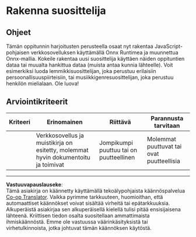 <!--
CO_OP_TRANSLATOR_METADATA:
{
  "original_hash": "799ed651e2af0a7cad17c6268db11578",
  "translation_date": "2025-09-05T00:49:13+00:00",
  "source_file": "4-Classification/4-Applied/assignment.md",
  "language_code": "fi"
}
-->
# Rakenna suosittelija

## Ohjeet

Tämän oppitunnin harjoitusten perusteella osaat nyt rakentaa JavaScript-pohjaisen verkkosovelluksen käyttämällä Onnx Runtimea ja muunnettua Onnx-mallia. Kokeile rakentaa uusi suosittelija käyttäen näiden oppituntien dataa tai muualta hankittua dataa (muista antaa kunnia lähteelle). Voit esimerkiksi luoda lemmikkisuosittelijan, joka perustuu erilaisiin persoonallisuuspiirteisiin, tai musiikkigenresuosittelijan, joka perustuu henkilön mielialaan. Ole luova!

## Arviointikriteerit

| Kriteeri | Erinomainen                                                           | Riittävä                              | Parannusta tarvitaan              |
| -------- | --------------------------------------------------------------------- | ------------------------------------- | --------------------------------- |
|          | Verkkosovellus ja muistikirja on esitetty, molemmat hyvin dokumentoitu ja toimivat | Jompikumpi puuttuu tai on puutteellinen | Molemmat puuttuvat tai ovat puutteellisia |

---

**Vastuuvapauslauseke**:  
Tämä asiakirja on käännetty käyttämällä tekoälypohjaista käännöspalvelua [Co-op Translator](https://github.com/Azure/co-op-translator). Vaikka pyrimme tarkkuuteen, huomioithan, että automaattiset käännökset voivat sisältää virheitä tai epätarkkuuksia. Alkuperäistä asiakirjaa sen alkuperäisellä kielellä tulisi pitää ensisijaisena lähteenä. Kriittisen tiedon osalta suositellaan ammattimaista ihmiskäännöstä. Emme ole vastuussa väärinkäsityksistä tai virhetulkinnoista, jotka johtuvat tämän käännöksen käytöstä.